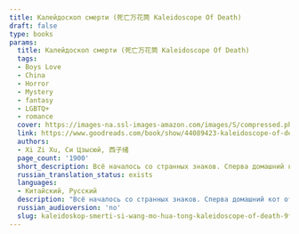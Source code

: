 ```yaml
---
title: Калейдоскоп смерти (死亡万花筒 Kaleidoscope Of Death)
draft: false
type: books
params:
  title: Калейдоскоп смерти (死亡万花筒 Kaleidoscope Of Death)
  tags:
  - Boys Love
  - China
  - Horror
  - Mystery
  - fantasy
  - LGBTQ+
  - romance
  cover: https://images-na.ssl-images-amazon.com/images/S/compressed.photo.goodreads.com/books/1575794976i/44089423.jpg
  link: https://www.goodreads.com/book/show/44089423-kaleidoscope-of-death
  authors:
  - Xi Zi Xu, Си Цзысюй, 西子绪
  page_count: '1900'
  short_description: Всё началось со странных знаков. Сперва домашний кот отказался от привычных объятий, затем Линь Цюши начал замечать, что чувство дисгармонии и несоответствия стало постепенно пронизывать всё вокруг…
  russian_translation_status: exists
  languages:
  - Китайский, Русский
  description: "Всё началось со странных знаков. Сперва домашний кот отказался от \nпривычных объятий, затем Линь Цюши начал замечать, что чувство \nдисгармонии и несоответствия стало постепенно пронизывать всё вокруг.\n\nВ один из таких странных дней он открыл дверь своего дома и обнаружил, \nчто привычный холл превратился в бесконечный коридор. По обеим сторонам \nкоридора располагалось двенадцать одинаковых железных дверей.\n\nИтак, история началась."
  russian_audioversion: 'no'
  slug: kaleidoskop-smerti-si-wang-mo-hua-tong-kaleidoscope-of-death-9fb26bd4
---
```

